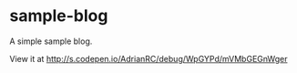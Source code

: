 # sample-blog
A simple sample blog.

View it at http://s.codepen.io/AdrianRC/debug/WpGYPd/mVMbGEGnWger
